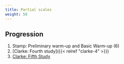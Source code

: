 ```yaml
---
title: Partial scales
weight: 50
---
```


## Progression

1. Stamp: Preliminary warm-up and Basic Warm-up (6)
2. [Clarke: Fourth study]({{< relref "clarke-4" >}})
3. [Clarke: Fifth Study](./clarke5-partial-scales)

